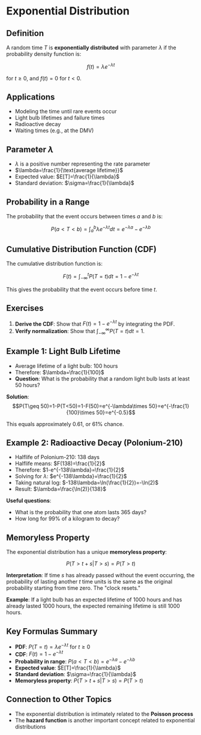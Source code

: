 # Exponential Distribution

## Definition
A random time $T$ is **exponentially distributed** with parameter $\lambda$ if the probability density function is:

$$f(t)=\lambda e^{-\lambda t}$$

for $t\geq 0$, and $f(t)=0$ for $t<0$.

## Applications
- Modeling the time until rare events occur
- Light bulb lifetimes and failure times
- Radioactive decay
- Waiting times (e.g., at the DMV)

## Parameter $\lambda$
- $\lambda$ is a positive number representing the rate parameter
- $\lambda=\frac{1}{\text{average lifetime}}$
- Expected value: $E[T]=\frac{1}{\lambda}$
- Standard deviation: $\sigma=\frac{1}{\lambda}$

## Probability in a Range
The probability that the event occurs between times $a$ and $b$ is:

$$P(a<T<b)=\int_a^b \lambda e^{-\lambda t}dt=e^{-\lambda a}-e^{-\lambda b}$$

## Cumulative Distribution Function (CDF)
The cumulative distribution function is:

$$F(t)=\int_{-\infty}^t P(T=t)dt=1-e^{-\lambda t}$$

This gives the probability that the event occurs before time $t$.

## Exercises
1. **Derive the CDF**: Show that $F(t)=1-e^{-\lambda t}$ by integrating the PDF.
2. **Verify normalization**: Show that $\int_{-\infty}^{\infty}P(T=t)dt=1$.

## Example 1: Light Bulb Lifetime
- Average lifetime of a light bulb: 100 hours
- Therefore: $\lambda=\frac{1}{100}$
- **Question**: What is the probability that a random light bulb lasts at least 50 hours?

**Solution**:
$$P(T\geq 50)=1-P(T<50)=1-F(50)=e^{-\lambda\times 50}=e^{-\frac{1}{100}\times 50}=e^{-0.5}$$

This equals approximately 0.61, or 61% chance.

## Example 2: Radioactive Decay (Polonium-210)
- Halflife of Polonium-210: 138 days
- Halflife means: $F(138)=\frac{1}{2}$
- Therefore: $1-e^{-138\lambda}=\frac{1}{2}$
- Solving for $\lambda$: $e^{-138\lambda}=\frac{1}{2}$
- Taking natural log: $-138\lambda=\ln(\frac{1}{2})=-\ln(2)$
- Result: $\lambda=\frac{\ln(2)}{138}$

**Useful questions**:
- What is the probability that one atom lasts 365 days?
- How long for 99% of a kilogram to decay?

## Memoryless Property
The exponential distribution has a unique **memoryless property**:

$$P(T>t+s|T>s)=P(T>t)$$

**Interpretation**: If time $s$ has already passed without the event occurring, the probability of lasting another $t$ time units is the same as the original probability starting from time zero. The "clock resets."

**Example**: If a light bulb has an expected lifetime of 1000 hours and has already lasted 1000 hours, the expected remaining lifetime is still 1000 hours.

## Key Formulas Summary
- **PDF**: $P(T=t)=\lambda e^{-\lambda t}$ for $t\geq 0$
- **CDF**: $F(t)=1-e^{-\lambda t}$
- **Probability in range**: $P(a<T<b)=e^{-\lambda a}-e^{-\lambda b}$
- **Expected value**: $E[T]=\frac{1}{\lambda}$
- **Standard deviation**: $\sigma=\frac{1}{\lambda}$
- **Memoryless property**: $P(T>t+s|T>s)=P(T>t)$

## Connection to Other Topics
- The exponential distribution is intimately related to the **Poisson process**
- The **hazard function** is another important concept related to exponential distributions